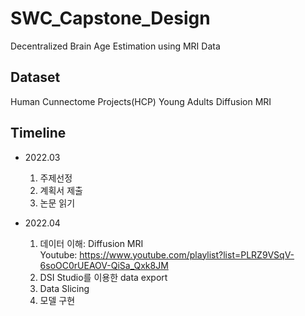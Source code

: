 # SWC_Capstone_Design
Decentralized Brain Age Estimation using MRI Data

## Dataset
Human Cunnectome Projects(HCP) Young Adults Diffusion MRI

## Timeline
- 2022.03
    1) 주제선정
    2) 계획서 제출
    3) 논문 읽기

- 2022.04
    1) 데이터 이해: Diffusion MRI  
        Youtube: https://www.youtube.com/playlist?list=PLRZ9VSqV-6soOC0rUEAOV-QiSa_Qxk8JM
    2) DSI Studio를 이용한 data export
    3) Data Slicing
    4) 모델 구현
